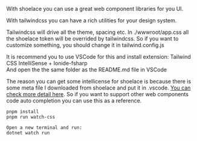 With shoelace you can use a great web component libraries for you UI.

With tailwindcss you can have a rich utilities for your design system.


Tailwindcss will drive all the theme, spacing etc. In ./wwwroot/app.css all the shoelace token will be overrided by tailwindcss. So if you want to customize something, you should change it in tailwind.config.js


It is recommend you to use VSCode for this and install extension: Tailwind CSS IntelliSense + Ionide-fsharp \
And open the the same folder as the README.md file in VSCode 

The reason you can get some intellicense for shoelace is because there is some meta file I downloaded from shoelace and put it in .vscode. [You can check more detail here](https://shoelace.style/getting-started/usage?id=code-completion). So if you want to support other web components code auto completion you can use this as a reference.


    pnpm install
    pnpm run watch-css

    Open a new terminal and run:
    dotnet watch run

